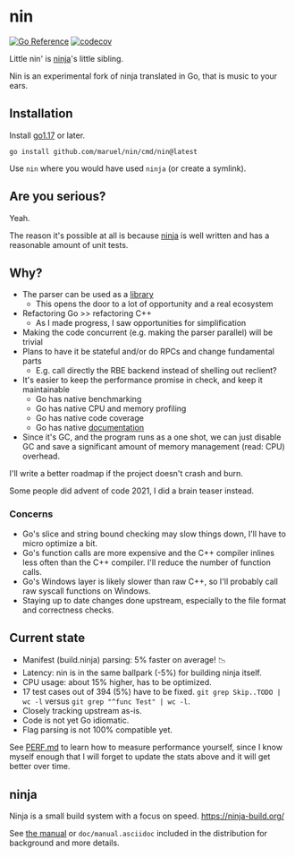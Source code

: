 # nin

[![Go Reference](https://pkg.go.dev/badge/github.com/maruel/nin.svg)](https://pkg.go.dev/github.com/maruel/nin)
[![codecov](https://codecov.io/gh/maruel/nin/branch/main/graph/badge.svg?token=KAO6K039PJ)](https://codecov.io/gh/maruel/nin)

Little nin' is [ninja](https://ninja-build.org/)'s little sibling.

Nin is an experimental fork of ninja translated in Go, that is music to your
ears.

## Installation

Install [go1.17](https://go.dev/dl/) or later.

```
go install github.com/maruel/nin/cmd/nin@latest
```

Use `nin` where you would have used `ninja` (or create a symlink).

## Are you serious?

Yeah.

The reason it's possible at all is because
[ninja](https://github.com/ninja-build/ninja) is well written and has a
reasonable amount of unit tests.

## Why?

- The parser can be used as a
  [library](https://pkg.go.dev/github.com/maruel/nin)
  - This opens the door to a lot of opportunity and a real ecosystem
- Refactoring Go >> refactoring C++
  - As I made progress, I saw opportunities for simplification
- Making the code concurrent (e.g. making the parser parallel) will be trivial
- Plans to have it be stateful and/or do RPCs and change fundamental parts
  - E.g. call directly the RBE backend instead of shelling out reclient?
- It's easier to keep the performance promise in check, and keep it maintainable
  - Go has native benchmarking
  - Go has native CPU and memory profiling
  - Go has native code coverage
  - Go has native [documentation](https://pkg.go.dev/github.com/maruel/nin)
- Since it's GC, and the program runs as a one shot, we can just disable GC and
  save a significant amount of memory management (read: CPU) overhead.

I'll write a better roadmap if the project doesn't crash and burn.

Some people did advent of code 2021, I did a brain teaser instead.

### Concerns

- Go's slice and string bound checking may slow things down, I'll have to micro
  optimize a bit.
- Go's function calls are more expensive and the C++ compiler inlines less often
  than the C++ compiler. I'll reduce the number of function calls.
- Go's Windows layer is likely slower than raw C++, so I'll probably call raw
  syscall functions on Windows.
- Staying up to date changes done upstream, especially to the file format and
  correctness checks.

## Current state

- Manifest (build.ninja) parsing: 5% faster on average! 📉
- Latency: nin is in the same ballpark (-5%) for building ninja itself.
- CPU usage: about 15% higher, has to be optimized.
- 17 test cases out of 394 (5%) have to be fixed. `git grep Skip..TODO | wc -l`
  versus `git grep "^func Test" | wc -l`.
- Closely tracking upstream as-is.
- Code is not yet Go idiomatic.
- Flag parsing is not 100% compatible yet.

See [PERF.md](PERF.md) to learn how to measure performance yourself, since I
know myself enough that I will forget to update the stats above and it will get
better over time.

## ninja

Ninja is a small build system with a focus on speed.
https://ninja-build.org/

See [the manual](https://ninja-build.org/manual.html) or
`doc/manual.asciidoc` included in the distribution for background
and more details.
